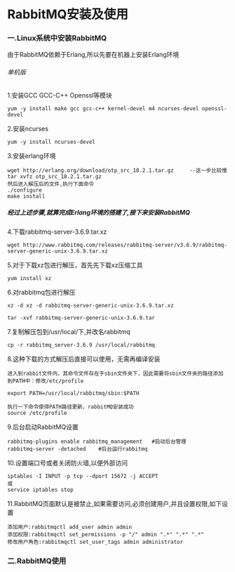 # RabbitMQ安装及使用

### 一.Linux系统中安装RabbitMQ

由于RabbitMQ依赖于Erlang,所以先要在机器上安装Erlang环境

###### 单机版

1.安装GCC GCC-C++ Openssl等模块

```
yum -y install make gcc gcc-c++ kernel-devel m4 ncurses-devel openssl-devel
```

2.安装ncurses

```
yum -y install ncurses-devel
```

3.安装erlang环境

```
wget http://erlang.org/download/otp_src_18.2.1.tar.gz     --这一步比较慢
tar xvfz otp_src_18.2.1.tar.gz 
然后进入解压后的文件,执行下面命令
./configure 
make install
```

##### 经过上述步骤,就算完成Erlang环境的搭建了,接下来安装RabbitMQ

4.下载rabbitmq-server-3.6.9.tar.xz

```
wget http://www.rabbitmq.com/releases/rabbitmq-server/v3.6.9/rabbitmq-server-generic-unix-3.6.9.tar.xz
```

5.对于下载xz包进行解压，首先先下载xz压缩工具

```
yum install xz
```

6.对rabbitmq包进行解压

```
xz -d xz -d rabbitmq-server-generic-unix-3.6.9.tar.xz

tar -xvf rabbitmq-server-generic-unix-3.6.9.tar
```

7.复制解压包到/usr/local/下,并改名rabbitmq

```
cp -r rabbitmq_server-3.6.9 /usr/local/rabbitmq
```

8.这种下载的方式解压后直接可以使用，无需再编译安装

```
进入到rabbit文件内，其命令文件存在于sbin文件夹下，因此需要将sbin文件夹的路径添加到PATH中：修改/etc/profile

export PATH=/usr/local/rabbitmq/sbin:$PATH   

执行一下命令使得PATH路径更新，rabbitMQ安装成功
source /etc/profile
```

9.后台启动RabbitMQ设置

```
rabbitmq-plugins enable rabbitmq_management   #启动后台管理
rabbitmq-server -detached    #后台运行rabbitmq
```

10.设置端口号或者关闭防火墙,以便外部访问

```
iptables -I INPUT -p tcp --dport 15672 -j ACCEPT
或
service iptables stop
```

11.RabbitMQ页面默认是被禁止,如果需要访问,必须创建用户,并且设置权限,如下设置

```
添加用户:rabbitmqctl add_user admin admin
添加权限:rabbitmqctl set_permissions -p "/" admin ".*" ".*" ".*"
修改用户角色:rabbitmqctl set_user_tags admin administrator
```

### 二.RabbitMQ使用



